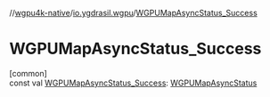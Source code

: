 //[wgpu4k-native](../../index.md)/[io.ygdrasil.wgpu](index.md)/[WGPUMapAsyncStatus_Success](-w-g-p-u-map-async-status_-success.md)

# WGPUMapAsyncStatus_Success

[common]\
const val [WGPUMapAsyncStatus_Success](-w-g-p-u-map-async-status_-success.md): [WGPUMapAsyncStatus](-w-g-p-u-map-async-status/index.md)